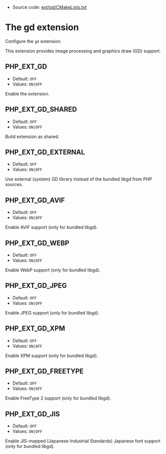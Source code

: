 <!-- This is auto-generated file. -->
* Source code: [ext/gd/CMakeLists.txt](https://github.com/petk/php-build-system/blob/master/cmake/ext/gd/CMakeLists.txt)

# The gd extension

Configure the `gd` extension.

This extension provides image processing and graphics draw (GD) support.

## PHP_EXT_GD

* Default: `OFF`
* Values: `ON|OFF`

Enable the extension.

## PHP_EXT_GD_SHARED

* Default: `OFF`
* Values: `ON|OFF`

Build extension as shared.

## PHP_EXT_GD_EXTERNAL

* Default: `OFF`
* Values: `ON|OFF`

Use external (system) GD library instead of the bundled libgd from PHP sources.

## PHP_EXT_GD_AVIF

* Default: `OFF`
* Values: `ON|OFF`

Enable AVIF support (only for bundled libgd).

## PHP_EXT_GD_WEBP

* Default: `OFF`
* Values: `ON|OFF`

Enable WebP support (only for bundled libgd).

## PHP_EXT_GD_JPEG

* Default: `OFF`
* Values: `ON|OFF`

Enable JPEG support (only for bundled libgd).

## PHP_EXT_GD_XPM

* Default: `OFF`
* Values: `ON|OFF`

Enable XPM support (only for bundled libgd).

## PHP_EXT_GD_FREETYPE

* Default: `OFF`
* Values: `ON|OFF`

Enable FreeType 2 support (only for bundled libgd).

## PHP_EXT_GD_JIS

* Default: `OFF`
* Values: `ON|OFF`

Enable JIS-mapped (Japanese Industrial Standards) Japanese font support (only
for bundled libgd).
